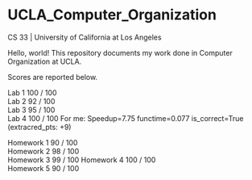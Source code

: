 # UCLA_Computer_Organization
CS 33 | University of California at Los Angeles

Hello, world! This repository documents my work done in Computer Organization at UCLA.

Scores are reported below.

Lab 1	100 / 100	
Lab 2	92 / 100	
Lab 3	95 / 100	
Lab 4	100 / 100 For me: Speedup=7.75 functime=0.077 is_correct=True (extracred_pts: +9)

Homework 1	90 / 100	
Homework 2	98 / 100	
Homework 3	99 / 100
Homework 4	100 / 100	
Homework 5	90 / 100	
